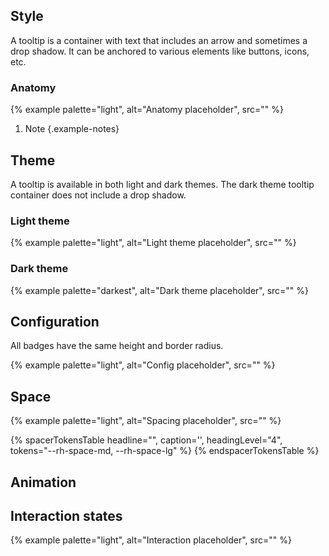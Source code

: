 ## Style 
A tooltip is a container with text that includes an arrow and sometimes a drop shadow. It can be anchored to various elements like buttons, icons, etc.

### Anatomy 
{% example palette="light",
          alt="Anatomy placeholder",
          src="" %}

1) Note
{.example-notes}

## Theme 
A tooltip is available in both light and dark themes. The dark theme tooltip container does not include a drop shadow.
### Light theme 
{% example palette="light",
          alt="Light theme placeholder",
          src="" %}

### Dark theme 
{% example palette="darkest",
          alt="Dark theme placeholder",
          src="" %}

## Configuration 
All badges have the same height and border radius.

{% example palette="light",
          alt="Config placeholder",
          src="" %}

## Space 
{% example palette="light",
          alt="Spacing placeholder",
          src="" %}

{% spacerTokensTable 
  headline="",
  caption='',
  headingLevel="4",
  tokens="--rh-space-md, --rh-space-lg" %}
{% endspacerTokensTable %}

## Animation 


## Interaction states 


{% example palette="light",
          alt="Interaction placeholder",
          src="" %}
